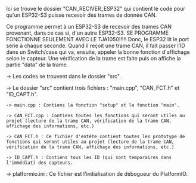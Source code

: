 Ici se trouve le dossier "CAN_RECIVER_ESP32" qui contient le code pour qu'un ESP32-S3 puisse recevoir des trames de donnée CAN.

Ce programme permet à un ESP32-S3 de recevoir des trames CAN provenant, dans ce cas si, d'un autre ESP32-S3.
SE PROGRAMME FONCTIONNE SEULEMENT AVEC LE TJA1050!!!!! Donc, le ESP32 lit le port série à chaque seconde.
Quand il reçoit une trame CAN, il fait passer l’ID dans un Switch/case qui va, ensuite, appeler la bonne fonction d'affichage
selon le capteur. Une vérification de la trame est faite puis on affiche la partie "data" de la trame.


-> Les codes se trouvent dans le dossier "src".

  -> Le dossier "src" contient trois fichiers : "main.cpp", "CAN_FCT.h" et "ID_CAPT.h".

    -> main.cpp : Contiens la fonction "setup" et la fonction "main".

    -> CAN_FCT.cpp : Contiens toutes les fonctions qui seront utiles au projet (lecture de la trame CAN, vérification de la trame CAN, affichage des informations, etc.)

    -> CAN_FCT.h : Ce fichier d'entête contient toutes les prototype de fonctions qui seront utiles au projet (lecture de la trame CAN, vérification de la trame CAN, affichage des informations, etc.)

    -> ID_CAPT.h : Contiens tous les ID (qui sont temporaires dans l'immédiat) des capteurs.


-> platformio.ini : Ce fichier est l'initialisation de débogueur du PlatformIO.
